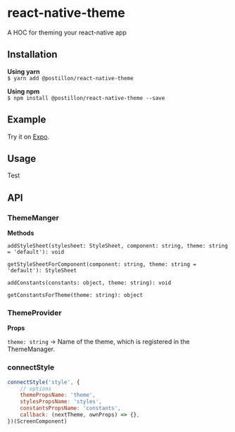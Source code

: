 # react-native-theme

A HOC for theming your react-native app



## Installation

**Using yarn**  
`$ yarn add @postillon/react-native-theme`

**Using npm**  
`$ npm install @postillon/react-native-theme --save`



## Example

Try it on [Expo](https://snack.expo.io/@danielang/react-native-theme).


## Usage

Test


## API

### ThemeManger

**Methods**

`addStyleSheet(stylesheet: StyleSheet, component: string, theme: string = 'default'): void`

`getStyleSheetForComponent(component: string, theme: string = 'default'): StyleSheet`

`addConstants(constants: object, theme: string): void`

`getConstantsForTheme(theme: string): object`


### ThemeProvider

**Props**

`theme: string` -> Name of the theme, which is registered in the ThemeManager.


### connectStyle

```javascript
connectStyle('style', {
    // options
    themePropsName: 'theme',
    stylesPropsName: 'styles',
    constantsPropsName: 'constants',
    callback: (nextTheme, ownProps) => {},
})(ScreenComponent)
```
